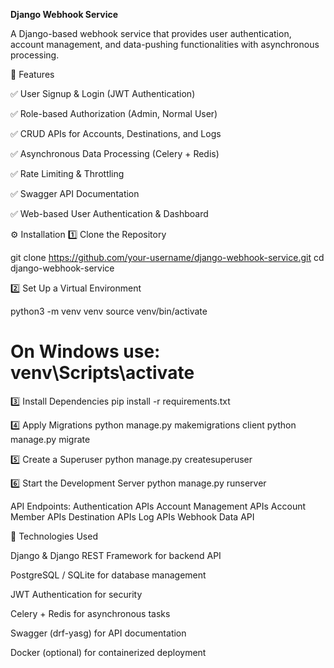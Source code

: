 **Django Webhook Service**

A Django-based webhook service that provides user authentication, account management, and data-pushing functionalities with asynchronous processing.

🚀 Features

✅ User Signup & Login (JWT Authentication)

✅ Role-based Authorization (Admin, Normal User)

✅ CRUD APIs for Accounts, Destinations, and Logs

✅ Asynchronous Data Processing (Celery + Redis)

✅ Rate Limiting & Throttling

✅ Swagger API Documentation

✅ Web-based User Authentication & Dashboard


⚙️ Installation
1️⃣ Clone the Repository

git clone https://github.com/your-username/django-webhook-service.git
cd django-webhook-service

2️⃣ Set Up a Virtual Environment

python3 -m venv venv
source venv/bin/activate  
# On Windows use: venv\Scripts\activate

3️⃣ Install Dependencies
pip install -r requirements.txt

4️⃣ Apply Migrations
python manage.py makemigrations client
python manage.py migrate

5️⃣ Create a Superuser
  python manage.py createsuperuser

6️⃣ Start the Development Server
python manage.py runserver


API Endpoints:
Authentication APIs
Account Management APIs
Account Member APIs
Destination APIs
Log APIs
Webhook Data API

🚀 Technologies Used

Django & Django REST Framework for backend API

PostgreSQL / SQLite for database management

JWT Authentication for security

Celery + Redis for asynchronous tasks

Swagger (drf-yasg) for API documentation

Docker (optional) for containerized deployment
